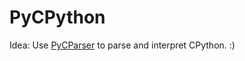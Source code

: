 PyCPython
=========

Idea: Use [PyCParser](https://github.com/albertz/PyCParser) to parse and interpret CPython. :)

